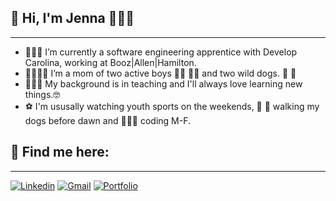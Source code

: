 ## 👋 Hi, I'm Jenna 👩🏻‍💻
__________________________________________________________________________________________________________

- 👩🏻‍💻 I’m currently a software engineering apprentice with Develop Carolina, working at Booz|Allen|Hamilton.
- 👨‍👩‍👦‍👦 I’m a mom of two active boys 👦🏻 👦🏼 and two wild dogs. 🐶 🐶
- 👩🏻‍🏫 My background is in teaching and I'll always love learning new things.🤓
- ⚽ I'm ususally watching youth sports on the weekends, 🐾 🦮 walking my dogs before dawn and 👩🏻‍💻 coding M-F.

## 📇 Find me here:
____________________________________________________________________________________________________________

[![Linkedin](https://img.shields.io/badge/LinkedIn-0077B5?style=for-the-badge&logo=linkedin&logoColor=white)](https://www.linkedin.com/in/jlotten) [![Gmail](https://img.shields.io/badge/Gmail-D14836?style=for-the-badge&logo=gmail&logoColor=white)](mailto:jenna.otten@gmail.com) [![Portfolio](https://img.shields.io/badge/Portfolio-255E63?style=for-the-badge&logo=About.me&logoColor=white)](https://www.jlotten.com/)





